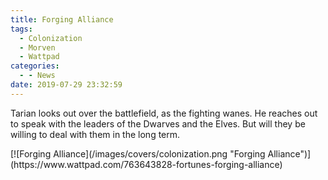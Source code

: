 ```yaml
---
title: Forging Alliance
tags:
  - Colonization
  - Morven
  - Wattpad
categories:
  - - News
date: 2019-07-29 23:32:59
---
```


Tarian looks out over the battlefield, as the fighting wanes.  He reaches out to speak with the leaders of the Dwarves and the Elves.  But will they be willing to deal with them in the long term.<!-- more -->
<div class="center">[![Forging Alliance](/images/covers/colonization.png "Forging Alliance")](https://www.wattpad.com/763643828-fortunes-forging-alliance)</div>